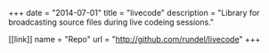 +++
date = "2014-07-01"
title = "livecode"
description = "Library for broadcasting source files during live codeing sessions."

[[link]]
name = "Repo"
url = "http://github.com/rundel/livecode"
+++
